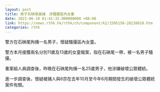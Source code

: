 ```yaml
---
layout: post
title: 男子石硤尾被捕　涉騷擾區內女童
date: 2021-06-10 01:41:32.000000000 +08:00
link: https://news.rthk.hk/rthk/ch/component/k2/1595150-20210610.htm
categories: rthk
---
```


警方在石硤尾拘捕一名男子，懷疑騷擾區內女童。

警方本月接獲兩名分別11歲及13歲的女童報案，指在石硤尾一帶，被一名男子騷擾。

重案組人員調查後，昨晚在石硤尾拘捕一名25歲男子，他涉嫌破壞公眾體統。

進一步調查後，懷疑被捕人與6宗在去年10月至今年6月期間發生的破壞公眾體統案件有關。

